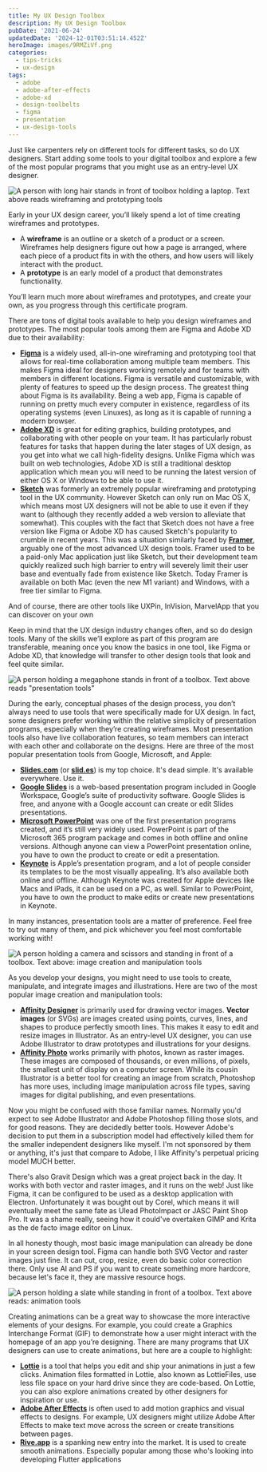 ```yaml
---
title: My UX Design Toolbox
description: My UX Design Toolbox
pubDate: '2021-06-24'
updatedDate: '2024-12-01T03:51:14.452Z'
heroImage: images/9RMZiVf.png
categories:
  - tips-tricks
  - ux-design
tags:
  - adobe
  - adobe-after-effects
  - adobe-xd
  - design-toolbelts
  - figma
  - presentation
  - ux-design-tools
---
```


Just like carpenters rely on different tools for different tasks, so do UX designers. Start adding some tools to your digital toolbox and explore a few of the most popular programs that you might use as an entry-level UX designer.

![A person with long hair stands in front of toolbox holding a laptop. Text above reads wireframing and prototyping tools](images/9RMZiVf.png)

Early in your UX design career, you’ll likely spend a lot of time creating wireframes and prototypes.

- A **wireframe** is an outline or a sketch of a product or a screen. Wireframes help designers figure out how a page is arranged, where each piece of a product fits in with the others, and how users will likely interact with the product.
- A **prototype** is an early model of a product that demonstrates functionality.

You’ll learn much more about wireframes and prototypes, and create your own, as you progress through this certificate program. 

There are tons of digital tools available to help you design wireframes and prototypes. The most popular tools among them are Figma and Adobe XD due to their availability:

<!--more-->

- [**Figma**](https://www.figma.com/design/) is a widely used, all-in-one wireframing and prototyping tool that allows for real-time collaboration among multiple team members. This makes Figma ideal for designers working remotely and for teams with members in different locations. Figma is versatile and customizable, with plenty of features to speed up the design process. The greatest thing about Figma is its availability. Being a web app, Figma is capable of running on pretty much every computer in existence, regardless of its operating systems (even Linuxes), as long as it is capable of running a modern browser.
- [**Adobe XD**](https://www.adobe.com/products/xd.html) is great for editing graphics, building prototypes, and collaborating with other people on your team. It has particularly robust features for tasks that happen during the later stages of UX design, as you get into what we call high-fidelity designs. Unlike Figma which was built on web technologies, Adobe XD is still a traditional desktop application which mean you will need to be running the latest version of either OS X or Windows to be able to use it.
- [**Sketch**](https://www.sketch.com/) was formerly an extremely popular wireframing and prototyping tool in the UX community. However Sketch can only run on Mac OS X, which means most UX designers will not be able to use it even if they want to (although they recently added a web version to alleviate that somewhat). This couples with the fact that Sketch does not have a free version like Figma or Adobe XD has caused Sketch's popularity to crumble in recent years. This was a situation similarly faced by [**Framer**](https://www.framer.com/why-framer/), arguably one of the most advanced UX design tools. Framer used to be a paid-only Mac application just like Sketch, but their development team quickly realized such high barrier to entry will severely limit their user base and eventually fade from existence like Sketch. Today Framer is available on both Mac (even the new M1 variant) and Windows, with a free tier similar to Figma.

And of course, there are other tools like UXPin, InVision, MarvelApp that you can discover on your own

Keep in mind that the UX design industry changes often, and so do design tools. Many of the skills we’ll explore as part of this program are transferable, meaning once you know the basics in one tool, like Figma or Adobe XD, that knowledge will transfer to other design tools that look and feel quite similar.

![A person holding a megaphone stands in front of a toolbox. Text above reads "presentation tools"](images/pUcKZM7.png)

During the early, conceptual phases of the design process, you don’t always need to use tools that were specifically made for UX design. In fact, some designers prefer working within the relative simplicity of presentation programs, especially when they’re creating wireframes. Most presentation tools also have live collaboration features, so team members can interact with each other and collaborate on the designs. Here are three of the most popular presentation tools from Google, Microsoft, and Apple:

- [**Slides.com**](https://slides.com/) (or **[slid.es](https://slid.es)**) is my top choice. It's dead simple. It's available everywhere. Use it.
- [**Google Slides**](https://workspace.google.com/products/slides/) is a web-based presentation program included in Google Workspace, Google’s suite of productivity software. Google Slides is free, and anyone with a Google account can create or edit Slides presentations.
- [**Microsoft PowerPoint**](https://www.microsoft.com/en-us/microsoft-365/powerpoint) was one of the first presentation programs created, and it’s still very widely used. PowerPoint is part of the Microsoft 365 program package and comes in both offline and online versions. Although anyone can view a PowerPoint presentation online, you have to own the product to create or edit a presentation.
- [**Keynote**](https://www.apple.com/keynote/) is Apple’s presentation program, and a lot of people consider its templates to be the most visually appealing. It’s also available both online and offline. Although Keynote was created for Apple devices like Macs and iPads, it can be used on a PC, as well. Similar to PowerPoint, you have to own the product to make edits or create new presentations in Keynote.

In many instances, presentation tools are a matter of preference. Feel free to try out many of them, and pick whichever you feel most comfortable working with!

![A person holding a camera and scissors and standing in front of a toolbox. Text above: image creation and manipulation tools](images/flUQ67q.png)

As you develop your designs, you might need to use tools to create, manipulate, and integrate images and illustrations. Here are two of the most popular image creation and manipulation tools: 

- [**Affinity Designer**](https://www.adobe.com/products/illustrator.html) is primarily used for drawing vector images. **Vector images** (or SVGs) are images created using points, curves, lines, and shapes to produce perfectly smooth lines. This makes it easy to edit and resize images in Illustrator. As an entry-level UX designer, you can use Adobe Illustrator to draw prototypes and illustrations for your designs.
- [**Affinity Photo**](https://www.adobe.com/products/photoshop.html) works primarily with photos, known as raster images. These images are composed of thousands, or even millions, of pixels, the smallest unit of display on a computer screen. While its cousin Illustrator is a better tool for creating an image from scratch, Photoshop has more uses, including image manipulation across file types, saving images for digital publishing, and even presentations.

Now you might be confused with those familiar names. Normally you'd expect to see Adobe Illustrator and Adobe Photoshop filling those slots, and for good reasons. They are decidedly better tools. However Adobe's decision to put them in a subscription model had effectively killed them for the smaller independent designers like myself. I'm not sponsored by them or anything, it's just that compare to Adobe, I like Affinity's perpetual pricing model MUCH better.

There's also Gravit Design which was a great project back in the day. It works with both vector and raster images, and it runs on the web! Just like Figma, it can be configured to be used as a desktop application with Electron. Unfortunately it was bought out by Corel, which means it will eventually meet the same fate as Ulead PhotoImpact or JASC Paint Shop Pro. It was a shame really, seeing how it could've overtaken GIMP and Krita as the de facto image editor on Linux.

In all honesty though, most basic image manipulation can already be done in your screen design tool. Figma can handle both SVG Vector and raster images just fine. It can cut, crop, resize, even do basic color correction there. Only use AI and PS if you want to create something more hardcore, because let's face it, they are massive resource hogs.

![A person holding a slate while standing in front of a toolbox. Text above reads: animation tools](images/OOjd7BE.png)

Creating animations can be a great way to showcase the more interactive elements of your designs. For example, you could create a Graphics Interchange Format (GIF) to demonstrate how a user might interact with the homepage of an app you’re designing. There are many programs that UX designers can use to create animations, but here are a couple to highlight:

- [**Lottie**](https://lottiefiles.com/) is a tool that helps you edit and ship your animations in just a few clicks. Animation files formatted in Lottie, also known as LottieFiles, use less file space on your hard drive since they are code-based. On Lottie, you can also explore animations created by other designers for inspiration or use. 
- [**Adobe After Effects**](https://www.adobe.com/products/aftereffects.html?sdid=KKQOW&mv=search&kw=test&ef_id=Cj0KCQjwuL_8BRCXARIsAGiC51CSU9gu_SrVG40X-2ClEFnFfKuEKYYQ4kOtlm6F3Y4Kon1hf5z6oSwaAvXLEALw_wcB:G:s&s_kwcid=AL!3085!3!469900475182!e!!g!!adobe%20after%20effects&gclid=Cj0KCQjwuL_8BRCXARIsAGiC51CSU9gu_SrVG40X-2ClEFnFfKuEKYYQ4kOtlm6F3Y4Kon1hf5z6oSwaAvXLEALw_wcB) is often used to add motion graphics and visual effects to designs. For example, UX designers might utilize Adobe After Effects to make text move across the screen or create transitions between pages.
- **[Rive.app](https://rive.app)** is a spanking new entry into the market. It is used to create smooth animations. Especially popular among those who's looking into developing Flutter applications
